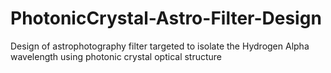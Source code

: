 # PhotonicCrystal-Astro-Filter-Design
Design of astrophotography filter targeted to isolate the Hydrogen Alpha wavelength using photonic crystal optical structure
